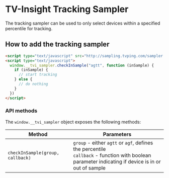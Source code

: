 # TV-Insight Tracking Sampler

The tracking sampler can be used to only select devices within a specified percentile for tracking.

## How to add the tracking sampler

```html
<script type="text/javascript" src="http://sampling.tvping.com/sampler.js"></script>
<script type="text/javascript">
  window.__tvi_sampler.checkInSample("agtt", function (inSample) {
    if (inSample) {
      // start tracking
    } else {
      // do nothing
    }
  })
</script>
```

### API methods

The `window.__tvi_sampler` object exposes the following methods:

| Method | Parameters |
| ---    | ---        |
| `checkInSample(group, callback)` | `group` - either `agtt` or `agf`, defines the percentile<br />`callback` - function with boolean parameter indicating if device is in or out of sample |
